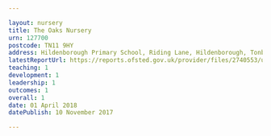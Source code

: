 ```yaml
---

layout: nursery
title: The Oaks Nursery
urn: 127700
postcode: TN11 9HY
address: Hildenborough Primary School, Riding Lane, Hildenborough, Tonbridge, Kent, TN11 9HY
latestReportUrl: https://reports.ofsted.gov.uk/provider/files/2740553/urn/127700.pdf
teaching: 1
development: 1
leadership: 1
outcomes: 1
overall: 1
date: 01 April 2018 
datePublish: 10 November 2017

---
```

